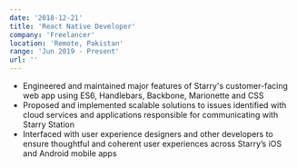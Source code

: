 ```yaml
---
date: '2018-12-21'
title: 'React Native Developer'
company: 'Freelancer'
location: 'Remote, Pakistan'
range: 'Jun 2019 - Present'
url: ''
---
```


- Engineered and maintained major features of Starry's customer-facing web app using ES6, Handlebars, Backbone, Marionette and CSS
- Proposed and implemented scalable solutions to issues identified with cloud services and applications responsible for communicating with Starry Station
- Interfaced with user experience designers and other developers to ensure thoughtful and coherent user experiences across Starry’s iOS and Android mobile apps
